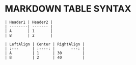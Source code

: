 # MARKDOWN TABLE SYNTAX

```
| Header1 | Header2 |
| --------| ------- |
| A       | 1       |
| B       | 2       |
```

```
| LeftAlign | Center | RightAlign |
| :---      | :----: |       ---: |
| A         | 1      | 30         |
| B         | 2      | 40         |
```
